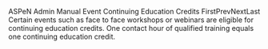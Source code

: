 ASPeN Admin Manual
Event Continuing Education Credits
FirstPrevNextLast
Certain events such as face to face workshops or webinars are eligible for continuing education credits.  One contact hour of qualified training equals one continuing education credit.